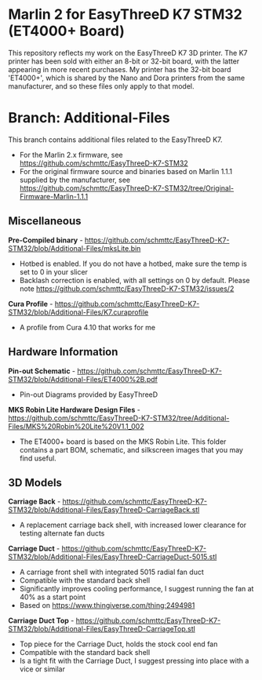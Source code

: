 # Marlin 2 for EasyThreeD K7 STM32 (ET4000+ Board)
This repository reflects my work on the EasyThreeD K7 3D printer.
The K7 printer has been sold with either an 8-bit or 32-bit board, with the latter appearing in more recent purchases. My printer has the 32-bit board 'ET4000+', which is shared by the Nano and Dora printers from the same manufacturer, and so these files only apply to that model.

# Branch: Additional-Files
This branch contains additional files related to the EasyThreeD K7.

- For the Marlin 2.x firmware, see https://github.com/schmttc/EasyThreeD-K7-STM32
- For the original firmware source and binaries based on Marlin 1.1.1 supplied by the manufacturer, see https://github.com/schmttc/EasyThreeD-K7-STM32/tree/Original-Firmware-Marlin-1.1.1

## Miscellaneous
**Pre-Compiled binary** - https://github.com/schmttc/EasyThreeD-K7-STM32/blob/Additional-Files/mksLite.bin
- Hotbed is enabled. If you do not have a hotbed, make sure the temp is set to 0 in your slicer
- Backlash correction is enabled, with all settings on 0 by default. Please note https://github.com/schmttc/EasyThreeD-K7-STM32/issues/2

**Cura Profile** - https://github.com/schmttc/EasyThreeD-K7-STM32/blob/Additional-Files/K7.curaprofile
- A profile from Cura 4.10 that works for me

## Hardware Information

**Pin-out Schematic** - https://github.com/schmttc/EasyThreeD-K7-STM32/blob/Additional-Files/ET4000%2B.pdf
- Pin-out Diagrams provided by EasyThreeD

**MKS Robin Lite Hardware Design Files** - https://github.com/schmttc/EasyThreeD-K7-STM32/tree/Additional-Files/MKS%20Robin%20Lite%20V1.1_002
- The ET4000+ board is based on the MKS Robin Lite. This folder contains a part BOM, schematic, and silkscreen images that you may find useful.

## 3D Models

**Carriage Back** - https://github.com/schmttc/EasyThreeD-K7-STM32/blob/Additional-Files/EasyThreeD-CarriageBack.stl
- A replacement carriage back shell, with increased lower clearance for testing alternate fan ducts

**Carriage Duct** - https://github.com/schmttc/EasyThreeD-K7-STM32/blob/Additional-Files/EasyThreeD-CarriageDuct-5015.stl
- A carriage front shell with integrated 5015 radial fan duct
- Compatible with the standard back shell
- Significantly improves cooling performance, I suggest running the fan at 40% as a start point
- Based on https://www.thingiverse.com/thing:2494981

**Carriage Duct Top** - https://github.com/schmttc/EasyThreeD-K7-STM32/blob/Additional-Files/EasyThreeD-CarriageTop.stl
- Top piece for the Carriage Duct, holds the stock cool end fan
- Compatible with the standard back shell
- Is a tight fit with the Carriage Duct, I suggest pressing into place with a vice or similar
